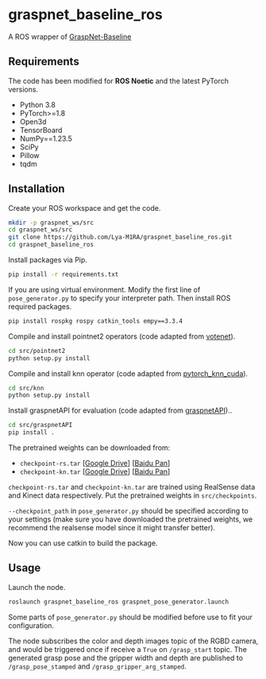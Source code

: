# graspnet_baseline_ros
A ROS wrapper of [GraspNet-Baseline](https://github.com/graspnet/graspnet-baseline)

## Requirements
The code has been modified for **ROS Noetic** and the latest PyTorch versions.
- Python 3.8
- PyTorch>=1.8
- Open3d
- TensorBoard
- NumPy==1.23.5
- SciPy
- Pillow
- tqdm

## Installation
Create your ROS workspace and get the code.
```bash
mkdir -p graspnet_ws/src
cd graspnet_ws/src
git clone https://github.com/Lya-M1RA/graspnet_baseline_ros.git
cd graspnet_baseline_ros
```

Install packages via Pip.
```bash
pip install -r requirements.txt
```

If you are using virtual environment. Modify the first line of `pose_generator.py` to specify your interpreter path. Then install ROS required packages.
```bash
pip install rospkg rospy catkin_tools empy==3.3.4
```

Compile and install pointnet2 operators (code adapted from [votenet](https://github.com/facebookresearch/votenet)).
```bash
cd src/pointnet2
python setup.py install
```
Compile and install knn operator (code adapted from [pytorch_knn_cuda](https://github.com/chrischoy/pytorch_knn_cuda)).
```bash
cd src/knn
python setup.py install
```
Install graspnetAPI for evaluation (code adapted from [graspnetAPI](https://github.com/graspnet/graspnetAPI))..
```bash
cd src/graspnetAPI
pip install .
```

The pretrained weights can be downloaded from:

- `checkpoint-rs.tar`
[[Google Drive](https://drive.google.com/file/d/1hd0G8LN6tRpi4742XOTEisbTXNZ-1jmk/view?usp=sharing)]
[[Baidu Pan](https://pan.baidu.com/s/1Eme60l39tTZrilF0I86R5A)]
- `checkpoint-kn.tar`
[[Google Drive](https://drive.google.com/file/d/1vK-d0yxwyJwXHYWOtH1bDMoe--uZ2oLX/view?usp=sharing)]
[[Baidu Pan](https://pan.baidu.com/s/1QpYzzyID-aG5CgHjPFNB9g)]

`checkpoint-rs.tar` and `checkpoint-kn.tar` are trained using RealSense data and Kinect data respectively. Put the pretrained weights in `src/checkpoints`.  

`--checkpoint_path` in `pose_generator.py` should be specified according to your settings (make sure you have downloaded the pretrained weights, we recommend the realsense model since it might transfer better).

Now you can use catkin to build the package.

## Usage
Launch the node.
```bash
roslaunch graspnet_baseline_ros graspnet_pose_generator.launch
```
Some parts of `pose_generator.py` should be modified before use to fit your configuration.

The node subscribes the color and depth images topic of the RGBD camera, and would be triggered once if receive a `True` on `/grasp_start` topic. The generated grasp pose and the gripper width and depth are published to `/grasp_pose_stamped` and `/grasp_gripper_arg_stamped`.
